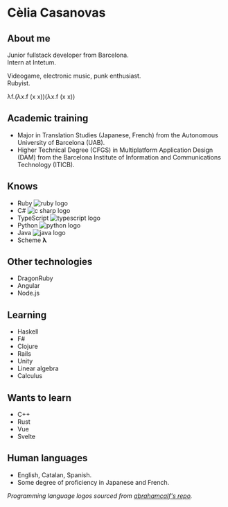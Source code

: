 # Cèlia Casanovas
## About me
Junior fullstack developer from Barcelona.  
Intern at Intetum.

Videogame, electronic music, punk enthusiast.  
Rubyist.  

λf.(λx.f (x x))(λx.f (x x))

## Academic training
- Major in Translation Studies (Japanese, French) from the Autonomous University of Barcelona (UAB).
- Higher Technical Degree (CFGS) in Multiplatform Application Design (DAM) from the Barcelona Institute of Information and Communications Technology (ITICB).

## Knows
- Ruby ![ruby logo](https://github.com/abrahamcalf/programming-languages-logos/blob/master/src/ruby/ruby_16x16.png)
- C# ![c sharp logo](https://github.com/abrahamcalf/programming-languages-logos/blob/master/src/csharp/csharp_16x16.png)
- TypeScript ![typescript logo](https://github.com/abrahamcalf/programming-languages-logos/blob/master/src/typescript/typescript_16x16.png)
- Python ![python logo](https://github.com/abrahamcalf/programming-languages-logos/blob/master/src/python/python_16x16.png)
- Java ![java logo](https://github.com/abrahamcalf/programming-languages-logos/blob/master/src/java/java_16x16.png)
- Scheme **λ**

## Other technologies
- DragonRuby
- Angular
- Node.js

## Learning
- Haskell
- F#
- Clojure
- Rails
- Unity
- Linear algebra
- Calculus

## Wants to learn
- C++
- Rust
- Vue
- Svelte

## Human languages
- English, Catalan, Spanish.  
- Some degree of proficiency in Japanese and French.

*Programming language logos sourced from [abrahamcalf's repo](https://github.com/abrahamcalf/programming-languages-logos/).*
